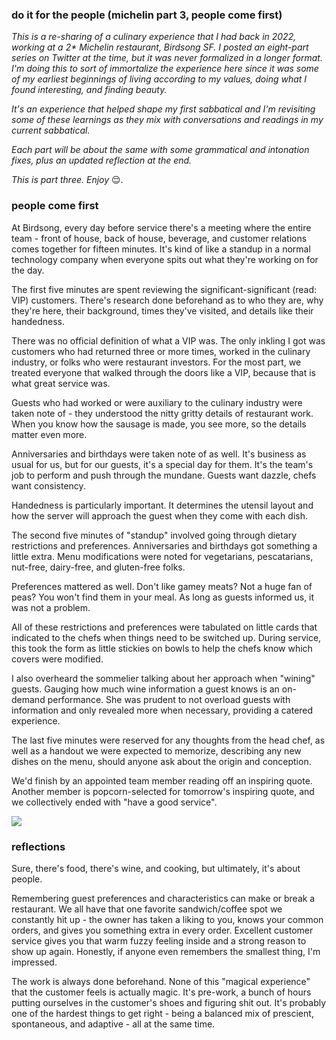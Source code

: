 ### do it for the people (michelin part 3, people come first)

_This is a re-sharing of a culinary experience that I had back in 2022, working at a 2* Michelin restaurant, Birdsong SF. I posted an eight-part series on Twitter at the time, but it was never formalized in a longer format. I'm doing this to sort of immortalize the experience here since it was some of my earliest beginnings of living according to my values, doing what I found interesting, and finding beauty._

_It's an experience that helped shape my first sabbatical and I'm revisiting some of these learnings as they mix with conversations and readings in my current sabbatical._

_Each part will be about the same with some grammatical and intonation fixes, plus an updated reflection at the end._

_This is part three. Enjoy_ 😌.

### people come first

At Birdsong, every day before service there's a meeting where the entire team - front of house, back of house, beverage, and customer relations comes together for fifteen minutes. It's kind of like a standup in a normal technology company when everyone spits out what they're working on for the day.

The first five minutes are spent reviewing the significant-significant (read: VIP) customers. There's research done beforehand as to who they are, why they're here, their background, times they've visited, and details like their handedness.

There was no official definition of what a VIP was. The only inkling I got was customers who had returned three or more times, worked in the culinary industry, or folks who were restaurant investors. For the most part, we treated everyone that walked through the doors like a VIP, because that is what great service was.

Guests who had worked or were auxiliary to the culinary industry were taken note of - they understood the nitty gritty details of restaurant work. When you know how the sausage is made, you see more, so the details matter even more.

Anniversaries and birthdays were taken note of as well. It's business as usual for us, but for our guests, it's a special day for them. It's the team's job to perform and push through the mundane. Guests want dazzle, chefs want consistency.

Handedness is particularly important. It determines the utensil layout and how the server will approach the guest when they come with each dish.

The second five minutes of "standup" involved going through dietary restrictions and preferences. Anniversaries and birthdays got something a little extra. Menu modifications were noted for vegetarians, pescatarians, nut-free, dairy-free, and gluten-free folks.

Preferences mattered as well. Don't like gamey meats? Not a huge fan of peas? You won't find them in your meal. As long as guests informed us, it was not a problem.

All of these restrictions and preferences were tabulated on little cards that indicated to the chefs when things need to be switched up. During service, this took the form as little stickies on bowls to help the chefs know which covers were modified.

I also overheard the sommelier talking about her approach when "wining" guests. Gauging how much wine information a guest knows is an on-demand performance. She was prudent to not overload guests with information and only revealed more when necessary, providing a catered experience.

The last five minutes were reserved for any thoughts from the head chef, as well as a handout we were expected to memorize, describing any new dishes on the menu, should anyone ask about the origin and conception.

We'd finish by an appointed team member reading off an inspiring quote. Another member is popcorn-selected for tomorrow's inspiring quote, and we collectively ended with "have a good service".

![](birdsong-service.jpg)

### reflections

Sure, there's food, there's wine, and cooking, but ultimately, it's about people.

Remembering guest preferences and characteristics can make or break a restaurant. We all have that one favorite sandwich/coffee spot we constantly hit up - the owner has taken a liking to you, knows your common orders, and gives you something extra in every order. Excellent customer service gives you that warm fuzzy feeling inside and a strong reason to show up again. Honestly, if anyone even remembers the smallest thing, I'm impressed.

The work is always done beforehand. None of this "magical experience" that the customer feels is actually magic. It's pre-work, a bunch of hours putting ourselves in the customer's shoes and figuring shit out. It's probably one of the hardest things to get right - being a balanced mix of prescient, spontaneous, and adaptive - all at the same time.